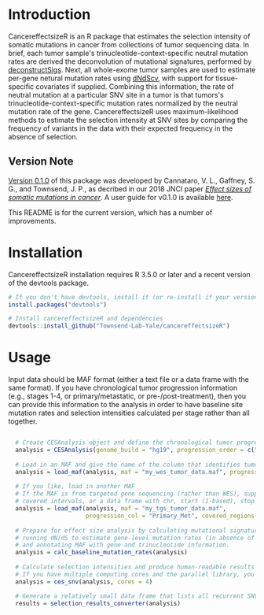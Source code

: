 # Introduction
CancereffectsizeR is an R package that estimates the selection intensity of somatic mutations in cancer from collections of tumor sequencing data. In brief, each tumor sample's trinucleotide-context-specific neutral mutation rates are derived the deconvolution of mutational signatures, performed by [deconstructSigs](https://github.com/raerose01/deconstructSigs). Next, all whole-exome tumor samples are used to estimate per-gene netural mutation rates using [dNdScv](https://github.com/im3sanger/dndscv), with support for tissue-specific covariates if supplied. Combining this information, the rate of neutral mutation at a particular SNV site in a tumor is that tumors's trinucleotide-context-specific mutation rates normalized by the neutral mutation rate of the gene. CancereffectsizeR uses maximum-likelihood methods to estimate the selection intensity at SNV sites by comparing the frequency of variants in the data with their expected frequency in the absence of selection.

## Version Note
[Version 0.1.0](https://github.com/Townsend-Lab-Yale/cancereffectsizeR/releases/tag/0.1.0) of this package was developed by Cannataro, V. L., Gaffney, S. G., and Townsend, J. P., as decribed in our 2018 JNCI paper [_Effect sizes of somatic mutations in cancer_](https://doi.org/10.1093/jnci/djy168). A user guide for v0.1.0 is available [here](https://github.com/Townsend-Lab-Yale/cancereffectsizeR/blob/master/user_guide/cancereffectsizeR_user_guide.md).

This README is for the current version, which has a number of improvements.

# Installation
CancereffectsizeR installation requires R 3.5.0 or later and a recent version of the devtools package.

```R
# If you don't have devtools, install it (or re-install if your version is ancient)
install.packages("devtools")

# Install cancereffectsizeR and dependencies
devtools::install_github("Townsend-Lab-Yale/cancereffectsizeR")

```

# Usage
Input data should be MAF format (either a text file or a data frame with the same format). If you have chronological tumor progression information (e.g., stages 1-4, or primary/metastatic, or pre-/post-treatment), then you can provide this information to the analysis in order to have baseline site mutation rates and selection intensities calculated per stage rather than all together.

```R

  # Create CESAnalysis object and define the chronological tumor progression stages
  analysis = CESAnalysis(genome_build = "hg19", progression_order = c("Primary", "Metastatic"))
  
  # Load in an MAF and give the name of the column that identifies tumor stage
  analysis = load_maf(analysis, maf = "my_wes_tumor_data.maf", progression_col = "Primary_Met")
 
  # If you like, load in another MAF
  # If the MAF is from targeted gene sequencing (rather than WES), supply a bed file with 
  # covered intervals, or a data frame with chr, start (1-based), stop (inclusive) in first three columns
  analysis = load_maf(analysis, maf = "my_tgs_tumor_data.maf", 
                      progression_col = "Primary_Met", covered_regions = "panel_intervals.bed")
  
  # Prepare for effect size analysis by calculating mutational signatures for each tumor,
  # running dN/dS to estimate gene-level mutation rates (in absence of selection),
  # and annotating MAF with gene and trinucleotide information.
  analysis = calc_baseline_mutation_rates(analysis)
  
  # Calculate selection intensities and produce human-readable results
  # If you have multiple computing cores and the parallel library, you can parallelize the operation
  analysis = ces_snv(analysis, cores = 4)

  # Generate a relatively small data frame that lists all recurrent SNVs of high selection intensity
  results = selection_results_converter(analysis)
  
```
  





